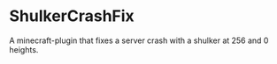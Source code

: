 # ShulkerCrashFix
A minecraft-plugin that fixes a server crash with a shulker at 256 and 0 heights.
